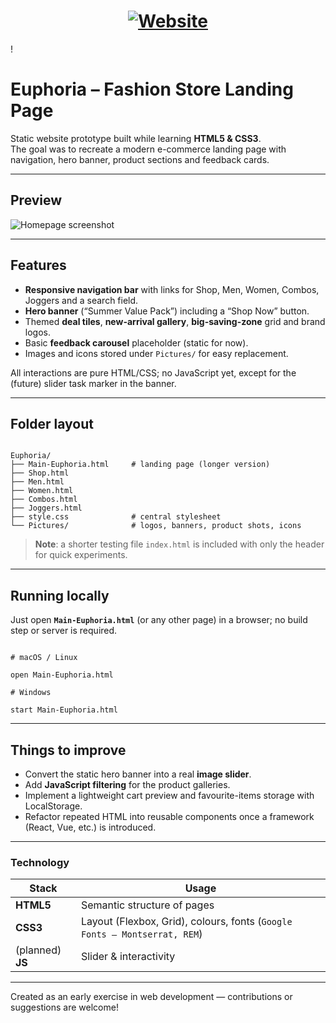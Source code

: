 
<a href="https://flutter.dev/">
  <h1 align="center">
    <picture>
      <img alt="Website" src="\https://github.com/user-attachments/assets/40f6f9ee-8301-4710-95e2-fc290d29e468">
    </picture>
  </h1>
</a>!


# Euphoria – Fashion Store Landing Page

Static website prototype built while learning **HTML5 & CSS3**.  
The goal was to recreate a modern e-commerce landing page with navigation, hero banner, product sections and feedback cards.

---

## Preview  

![Homepage screenshot](docs/euphoria_home.png)

---

## Features

* **Responsive navigation bar** with links for Shop, Men, Women, Combos, Joggers and a search field.  
* **Hero banner** (“Summer Value Pack”) including a “Shop Now” button.  
* Themed **deal tiles**, **new-arrival gallery**, **big-saving-zone** grid and brand logos.  
* Basic **feedback carousel** placeholder (static for now).  
* Images and icons stored under `Pictures/` for easy replacement.  

All interactions are pure HTML/CSS; no JavaScript yet, except for the (future) slider task marker in the banner.

---

## Folder layout  

```

Euphoria/
├── Main-Euphoria.html     # landing page (longer version)
├── Shop.html
├── Men.html
├── Women.html
├── Combos.html
├── Joggers.html
├── style.css              # central stylesheet
└── Pictures/              # logos, banners, product shots, icons

```

> **Note**: a shorter testing file `index.html` is included with only the header for quick experiments.

---

## Running locally

Just open **`Main-Euphoria.html`** (or any other page) in a browser; no build step or server is required.

```

# macOS / Linux

open Main-Euphoria.html

# Windows

start Main-Euphoria.html

```

---

## Things to improve

* Convert the static hero banner into a real **image slider**.  
* Add **JavaScript filtering** for the product galleries.  
* Implement a lightweight cart preview and favourite-items storage with LocalStorage.  
* Refactor repeated HTML into reusable components once a framework (React, Vue, etc.) is introduced.

---

### Technology

| Stack   | Usage                          |
|---------|--------------------------------|
| **HTML5** | Semantic structure of pages |
| **CSS3**  | Layout (Flexbox, Grid), colours, fonts (`Google Fonts – Montserrat, REM`) |
| (planned) **JS** | Slider & interactivity |

---

Created as an early exercise in web development — contributions or suggestions are welcome!
```
